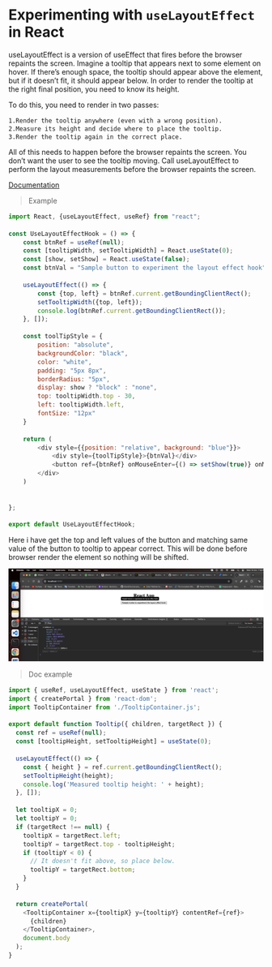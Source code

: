 # Experimenting with `useLayoutEffect` in React
useLayoutEffect is a version of useEffect that fires before the browser repaints the screen. Imagine a tooltip that appears next to some element on hover. If there’s enough space, the tooltip should appear above the element, but if it doesn’t fit, it should appear below. In order to render the tooltip at the right final position, you need to know its height.
 
To do this, you need to render in two passes:

    1.Render the tooltip anywhere (even with a wrong position).
    2.Measure its height and decide where to place the tooltip.
    3.Render the tooltip again in the correct place.

All of this needs to happen before the browser repaints the screen. You don’t want the user to see the tooltip moving. Call useLayoutEffect to perform the layout measurements before the browser repaints the screen.

[Documentation](https://react.dev/reference/react/useLayoutEffect)

> Example

```javascript
import React, {useLayoutEffect, useRef} from "react";

const UseLayoutEffectHook = () => {
    const btnRef = useRef(null);
    const [tooltipWidth, setTooltipWidth] = React.useState(0);
    const [show, setShow] = React.useState(false);
    const btnVal = "Sample button to experiment the layout effect hook"

    useLayoutEffect(() => {
        const {top, left} = btnRef.current.getBoundingClientRect();
        setTooltipWidth({top, left});
        console.log(btnRef.current.getBoundingClientRect());
    }, []);

    const toolTipStyle = {
        position: "absolute",
        backgroundColor: "black",
        color: "white",
        padding: "5px 8px",
        borderRadius: "5px",
        display: show ? "block" : "none",
        top: tooltipWidth.top - 30,
        left: tooltipWidth.left,
        fontSize: "12px"
    }

    return (
        <div style={{position: "relative", background: "blue"}}>
            <div style={toolTipStyle}>{btnVal}</div>
            <button ref={btnRef} onMouseEnter={() => setShow(true)} onMouseLeave={() => setShow(false)} >{btnVal}</button>
        </div>
    )


};

export default UseLayoutEffectHook;
```
Here i have get the top and left values of the button and matching same value of the button to tooltip to appear correct. This will be done before browser render the element so nothing will be shifted.

![ScreenShot](../Assets/Hooks/useLayoutEffect.png "tooltip example")

> Doc example

```javascript
import { useRef, useLayoutEffect, useState } from 'react';
import { createPortal } from 'react-dom';
import TooltipContainer from './TooltipContainer.js';

export default function Tooltip({ children, targetRect }) {
  const ref = useRef(null);
  const [tooltipHeight, setTooltipHeight] = useState(0);

  useLayoutEffect(() => {
    const { height } = ref.current.getBoundingClientRect();
    setTooltipHeight(height);
    console.log('Measured tooltip height: ' + height);
  }, []);

  let tooltipX = 0;
  let tooltipY = 0;
  if (targetRect !== null) {
    tooltipX = targetRect.left;
    tooltipY = targetRect.top - tooltipHeight;
    if (tooltipY < 0) {
      // It doesn't fit above, so place below.
      tooltipY = targetRect.bottom;
    }
  }

  return createPortal(
    <TooltipContainer x={tooltipX} y={tooltipY} contentRef={ref}>
      {children}
    </TooltipContainer>,
    document.body
  );
}
```